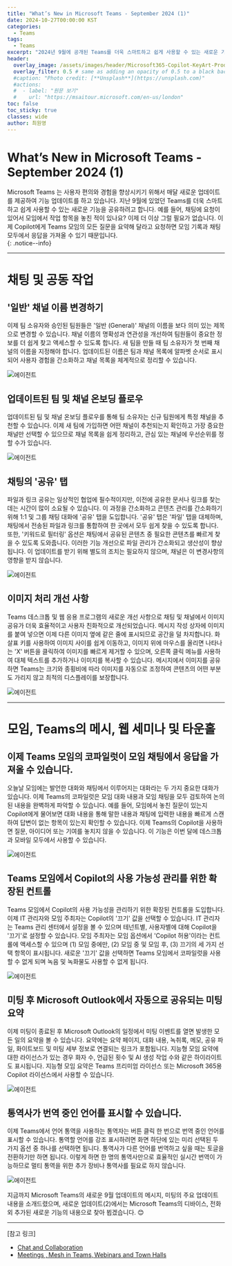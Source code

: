 ```yaml
---
title: "What’s New in Microsoft Teams - September 2024 (1)"
date: 2024-10-27T00:00:00 KST
categories:
  - Teams
tags:
  - Teams
excerpt: "2024년 9월에 공개된 Teams를 더욱 스마트하고 쉽게 사용할 수 있는 새로운 기능을 소개합니다."
header:
  overlay_image: /assets/images/header/Microsoft365-Copilot-KeyArt-Productivity-6K-01.png
  overlay_filter: 0.5 # same as adding an opacity of 0.5 to a black background
  #caption: "Photo credit: [**Unsplash**](https://unsplash.com)"
  #actions:
  #  - label: "원문 보기"
  #    url: "https://msaitour.microsoft.com/en-us/london"
toc: false
toc_sticky: true
classes: wide
author: 최원영
---
```


# What’s New in Microsoft Teams - September 2024 (1)

Microsoft Teams	는 사용자 편의와 경험을 향상시키기 위해서 매달 새로운 업데이트를 제공하여 기능 업데이트를 하고 있습니다. 지난 9월에 있었던 Teams를 더욱 스마트하고 쉽게 사용할 수 있는 새로운 기능을 공유하려고 합니다. 예를 들어, 채팅에 요청이 있어서 모임에서 작업 항목을 놓친 적이 있나요? 이제 더 이상 그럴 필요가 없습니다. 이제 Copilot에게 Teams 모임의 모든 질문을 요약해 달라고 요청하면 모임 기록과 채팅 모두에서 응답을 가져올 수 있기 때문입니다.  
{: .notice--info}

---

# 채팅 및 공동 작업 

## '일반' 채널 이름 변경하기 

이제 팀 소유자와 승인된 팀원들은 '일반 (General)' 채널의 이름을 보다 의미 있는 제목으로 변경할 수 있습니다. 채널 이름의 명확성과 연관성을 개선하여 팀원들이 중요한 정보를 더 쉽게 찾고 액세스할 수 있도록 합니다. 새 팀을 만들 때 팀 소유자가 첫 번째 채널의 이름을 지정해야 합니다. 업데이트된 이름은 팀과 채널 목록에 알파벳 순서로 표시되어 사용자 경험을 간소화하고 채널 목록을 체계적으로 정리할 수 있습니다. 

![에이전트](/mwkorea/assets/images/20241027/그림1.png)

## 업데이트된 팀 및 채널 온보딩 플로우 

업데이트된 팀 및 채널 온보딩 플로우를 통해 팀 소유자는 신규 팀원에게 특정 채널을 추천할 수 있습니다. 이제 새 팀에 가입하면 어떤 채널이 추천되는지 확인하고 가장 중요한 채널만 선택할 수 있으므로 채널 목록을 쉽게 정리하고, 관심 있는 채널에 우선순위를 정할 수가 있습니다. 

![에이전트](/mwkorea/assets/images/20241027/그림2.png)

## 채팅의 '공유' 탭 

파일과 링크 공유는 일상적인 협업에 필수적이지만, 이전에 공유한 문서나 링크를 찾는 데는 시간이 많이 소요될 수 있습니다. 이 과정을 간소화하고 콘텐츠 관리를 간소화하기 위해 1:1 및 그룹 채팅 대화에 '공유' 탭을 도입합니다. '공유' 탭은 '파일' 탭을 대체하며, 채팅에서 전송된 파일과 링크를 통합하여 한 곳에서 모두 쉽게 찾을 수 있도록 합니다. 또한, '키워드로 필터링' 옵션은 채팅에서 공유된 콘텐츠 중 필요한 콘텐츠를 빠르게 찾을 수 있도록 도와줍니다. 이러한 기능 개선으로 파일 관리가 간소화되고 생산성이 향상됩니다. 이 업데이트를 받기 위해 별도의 조치는 필요하지 않으며, 채널은 이 변경사항의 영향을 받지 않습니다. 

![에이전트](/mwkorea/assets/images/20241027/그림3.png) 

## 이미지 처리 개선 사항 

Teams 데스크톱 및 웹 응용 프로그램의 새로운 개선 사항으로 채팅 및 채널에서 이미지 공유가 더욱 효율적이고 사용자 친화적으로 개선되었습니다. 메시지 작성 상자에 이미지를 붙여 넣으면 이제 다른 이미지 옆에 같은 줄에 표시되므로 공간을 덜 차지합니다. 화살표 키를 사용하여 이미지 사이를 쉽게 이동하고, 이미지 위에 마우스를 올리면 나타나는 'X' 버튼을 클릭하여 이미지를 빠르게 제거할 수 있으며, 오른쪽 클릭 메뉴를 사용하여 대체 텍스트를 추가하거나 이미지를 복사할 수 있습니다. 메시지에서 이미지를 공유하면 Teams는 크기와 종횡비에 따라 이미지를 자동으로 조정하여 콘텐츠의 어떤 부분도 가리지 않고 최적의 디스플레이를 보장합니다. 

![에이전트](/mwkorea/assets/images/20241027/그림4.png) 

--- 

# 모임, Teams의 메시, 웹 세미나 및 타운홀 

## 이제 Teams 모임의 코파일럿이 모임 채팅에서 응답을 가져올 수 있습니다. 

오늘날 모임에는 발언한 대화와 채팅에서 이루어지는 대화라는 두 가지 중요한 대화가 있습니다. 이제 Teams의 코파일럿은 모임 대화 내용과 모임 채팅을 모두 검토하여 논의된 내용을 완벽하게 파악할 수 있습니다. 예를 들어, 모임에서 놓친 질문이 있는지 Copilot에게 물어보면 대화 내용을 통해 말한 내용과 채팅에 입력한 내용을 빠르게 스캔하여 답변이 없는 항목이 있는지 확인할 수 있습니다. 이제 Teams의 Copilot을 사용하면 질문, 아이디어 또는 기여를 놓치지 않을 수 있습니다. 이 기능은 이번 달에 데스크톱과 모바일 모두에서 사용할 수 있습니다. 

![에이전트](/mwkorea/assets/images/20241027/그림5.gif) 

## Teams 모임에서 Copilot의 사용 가능성 관리를 위한 확장된 컨트롤 

Teams 모임에서 Copilot의 사용 가능성을 관리하기 위한 확장된 컨트롤을 도입합니다. 이제 IT 관리자와 모임 주최자는 Copilot의 '끄기' 값을 선택할 수 있습니다. IT 관리자는 Teams 관리 센터에서 설정을 볼 수 있으며 테넌트별, 사용자별에 대해 Copilot을 '끄기'로 설정할 수 있습니다. 모임 주최자는 모임 옵션에서 'Copilot 허용'이라는 컨트롤에 액세스할 수 있으며 (1) 모임 중에만, (2) 모임 중 및 모임 후, (3) 끄기의 세 가지 선택 항목이 표시됩니다. 새로운 '끄기' 값을 선택하면 Teams 모임에서 코파일럿을 사용할 수 없게 되며 녹음 및 녹화물도 사용할 수 없게 됩니다.  

![에이전트](/mwkorea/assets/images/20241027/그림6.png) 
 
## 미팅 후 Microsoft Outlook에서 자동으로 공유되는 미팅 요약 

이제 미팅이 종료된 후 Microsoft Outlook의 일정에서 미팅 이벤트를 열면 발생한 모든 일의 요약을 볼 수 있습니다. 요약에는 요약 페이지, 대화 내용, 녹취록, 메모, 공유 파일, 화이트보드 및 미팅 세부 정보로 연결되는 링크가 포함됩니다. 지능형 모임 요약에 대한 라이선스가 있는 경우 화자 수, 언급된 횟수 및 AI 생성 작업 수와 같은 하이라이트도 표시됩니다. 지능형 모임 요약은 Teams 프리미엄 라이선스 또는 Microsoft 365용 Copilot 라이선스에서 사용할 수 있습니다. 

![에이전트](/mwkorea/assets/images/20241027/그림7.png) 
 
## 통역사가 번역 중인 언어를 표시할 수 있습니다. 

이제 Teams에서 언어 통역을 사용하는 통역자는 버튼 클릭 한 번으로 번역 중인 언어를 표시할 수 있습니다. 통역할 언어를 강조 표시하려면 화면 하단에 있는 미리 선택된 두 가지 옵션 중 하나를 선택하면 됩니다. 통역사가 다른 언어를 번역하고 싶을 때는 토글을 전환하기만 하면 됩니다. 이렇게 하면 한 명의 통역사만으로 효율적인 실시간 번역이 가능하므로 멀티 통역을 위한 추가 장비나 통역사를 필요로 하지 않습니다. 

![에이전트](/mwkorea/assets/images/20241027/그림8.png) 

지금까지 Microsoft Teams의 새로운 9월 업데이트의 메시지, 미팅의 주요 업데이트 내용을 소개드렸으며, 새로운 업데이트(2)에서는 Microsoft Teams의 디바이스, 전화 외 추가된 새로운 기능의 내용으로 찾아 뵙겠습니다. 😊 

---

[참고 링크]
- [Chat and Collaboration ](https://techcommunity.microsoft.com/t5/microsoft-teams-blog/what-s-new-in-microsoft-teams-september-2024/ba-p/4255348#chat)
- [Meetings , Mesh in Teams, Webinars and Town Halls](https://techcommunity.microsoft.com/t5/microsoft-teams-blog/what-s-new-in-microsoft-teams-september-2024/ba-p/4255348#meetings)




